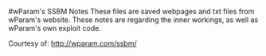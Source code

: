 #wParam's SSBM Notes
These files are saved webpages and txt files from wParam's website. These notes are regarding the inner workings, as well as 
wParam's own exploit code.

Courtesy of:
http://wparam.com/ssbm/